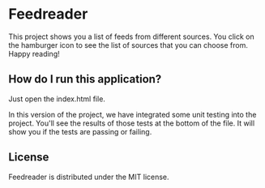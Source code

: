 # Feedreader

This project shows you a list of feeds from different sources.  You click on the hamburger icon to see the list of sources that you can choose from. Happy reading!

## How do I run this application?

Just open the index.html file.

In this version of the project, we have integrated some unit testing into the project.  You'll see the results of those tests at the bottom of the file.  It will show you if the tests are passing or failing.


## License

Feedreader is distributed under the MIT license.
